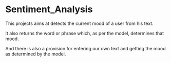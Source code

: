 # Sentiment_Analysis
This projects aims at detects the current mood of a user from his text.

It also returns the word or phrase which, as per the model, determines that mood.

And there is also a provision for entering our own text and getting the mood as determined by the model.
